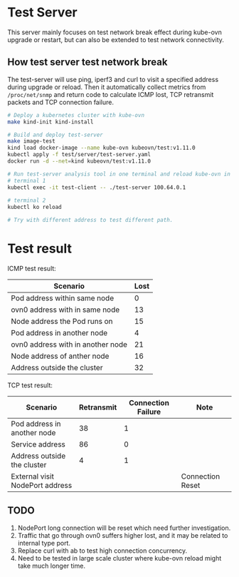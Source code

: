 # Test Server

This server mainly focuses on test network break effect during kube-ovn upgrade or restart, but can also be extended to test network connectivity.

## How test server test network break

The test-server will use ping, iperf3 and curl to visit a specified address during upgrade or reload. Then it automatically collect metrics from 
`/proc/net/snmp` and return code to calculate ICMP lost, TCP retransmit packets and TCP connection failure.

```bash
# Deploy a kubernetes cluster with kube-ovn
make kind-init kind-install

# Build and deploy test-server
make image-test
kind load docker-image --name kube-ovn kubeovn/test:v1.11.0
kubectl apply -f test/server/test-server.yaml
docker run -d --net=kind kubeovn/test:v1.11.0

# Run test-server analysis tool in one terminal and reload kube-ovn in another terminal
# terminal 1
kubectl exec -it test-client -- ./test-server 100.64.0.1
 
# terminal 2
kubectl ko reload

# Try with different address to test different path.
```

# Test result

ICMP test result:

| Scenario                          | Lost |
|-----------------------------------|------|
| Pod address within same node      | 0    |
| ovn0 address with in same node    | 13   |
| Node address the Pod runs on      | 15   |
| Pod address in another node       | 4    |
| ovn0 address with in another node | 21   |
| Node address of anther node       | 16   |
| Address outside the cluster       | 32   |

TCP test result:

| Scenario                        | Retransmit | Connection Failure | Note             |
|---------------------------------|------------|--------------------|------------------|
| Pod address in another node     | 38         | 1                  |                  |
| Service address                 | 86         | 0                  |                  |
| Address outside the cluster     | 4          | 1                  |                  |
| External visit NodePort address |            |                    | Connection Reset |

## TODO

1. NodePort long connection will be reset which need further investigation.
2. Traffic that go through ovn0 suffers higher lost, and it may be related to internal type port.
3. Replace curl with ab to test high connection concurrency.
4. Need to be tested in large scale cluster where kube-ovn reload might take much longer time.
